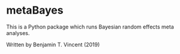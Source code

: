 # metaBayes

This is a Python package which runs Bayesian random effects meta analyses.

Written by Benjamin T. Vincent (2019)

